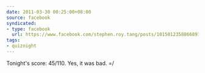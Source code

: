 ```yaml
---
date: 2011-03-30 00:25:00+08:00
source: facebook
syndicated:
- type: facebook
  url: https://www.facebook.com/stephen.roy.tang/posts/10150123588668912
tags:
- quiznight
---
```


Tonight's score: 45/110. Yes, it was bad. =/